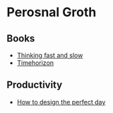 # Perosnal Groth

## Books
- [Thinking fast and slow](https://www.amazon.de/Thinking-Fast-Slow-Daniel-Kahneman/dp/0141033576/ref=sr_1_1?__mk_de_DE=%C3%85M%C3%85%C5%BD%C3%95%C3%91&crid=2ENLKROVW16E&dchild=1&keywords=thinking+fast+and+slow&qid=1606327818&s=books&sprefix=think%2Cstripbooks%2C176&sr=1-1)
- [Timehorizon](https://www.amazon.de/dp/9881485010/?coliid=I34ZXNYL25FEF6&colid=21HV32YJNQWTD&psc=1&ref_=lv_ov_lig_dp_it)

## Productivity
- [How to design the perfect day](https://radreads.co/structure-day/)


